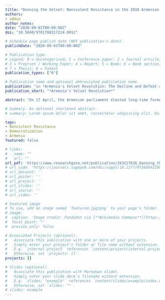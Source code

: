 ```yaml
---
title: "Donning the Velvet: Nonviolent Resistance in the 2018 Armenian Revolution"
authors:
- admin
author_notes:
date: "2020-09-01T00:00:00Z"
doi: "10.5040/9781788317214.0012"

# Schedule page publish date (NOT publication's date).
publishDate: "2020-09-01T00:00:00Z"

# Publication type.
# Legend: 0 = Uncategorized; 1 = Conference paper; 2 = Journal article;
# 3 = Preprint / Working Paper; 4 = Report; 5 = Book; 6 = Book section;
# 7 = Thesis; 8 = Patent
publication_types: ["6"]

# Publication name and optional abbreviated publication name.
publication: "in *Armenia's Velvet Revolution: The Decline and Defeat of Authoritarianism*, edited by Anna Ohanyan and Laurence Broers"
publication_short: "*Armenia's Velvet Revolution*"

abstract: "On 17 April, the Armenian parliament elected long-time former President Serzh Sargsyan as Armenia’s Prime Minister. Protests against his election had been small and sparsely attended. A lack of faith in Sargsyan’s political alternative and remembrance of a violent crackdown on protesters ten years previously when Sargsyan first came into office held the opposition in check. The prime minister seemed well-placed to continue his tight grip on Armenian politics indefinitely. Yet less than a week later Sargsyan was gone. A mere two weeks after that a majority of Sargsyan’s own party members voted opposition leader Nikol Pashinyan, thrust into the office on the wave of a ‘Velvet Revolution,’ into power as his replacement. In this chapter, I draw upon one of the revolution’s most distinctive features – nonviolent resistance as its primary tactical repertoire – to help explain its trajectory and long-term prospects. Nonviolent revolutions are almost always unexpected, even shocking. Even those who end up leading them rarely anticipate their trajectories. Yet by tracing the common threads from Republic Square in Yerevan through the Euromaidan in Kiev to Wenceslas Square in Prague and the fall of the Berlin Wall, a growing literature on nonviolent resistance can give insight into the causes and consequences of these transformative events. What can we learn about Armenia's Velvet Revolution from the growing literature on nonviolent resistance? I examine two topics: the factors that helped the revolution succeed and what we may expect in the future."

# Summary. An optional shortened abstract.
# summary: Lorem ipsum dolor sit amet, consectetur adipiscing elit. Duis posuere tellus ac convallis placerat. Proin tincidunt magna sed ex sollicitudin condimentum.

tags:
- Nonviolent Resistance
- Democratization
- Armenia
featured: false

# links:
# - name: ""
#   url: ""
url_pdf: 'https://www.researchgate.net/publication/343227636_Donning_the_Velvet_Non-violent_resistance_in_the_2018_Armenian_Revolution'
# url_code: 'https://journals.sagepub.com/doi/suppl/10.1177/0738894219855918/suppl_file/replication_files.rar'
# url_dataset: ''
# url_poster: ''
# url_project: ''
# url_slides: ''
# url_source: ''
# url_video: ''

# Featured image
# To use, add an image named `featured.jpg/png` to your page's folder. 
# image:
#  caption: 'Image credit: Pandukht via [**Wikimedia Commons**](https://commons.wikimedia.org/wiki/File:2018_Armenian_Revolution_08.05.2018_001.jpg)'
#  focal_point: ""
#  preview_only: false

# Associated Projects (optional).
#   Associate this publication with one or more of your projects.
#   Simply enter your project's folder or file name without extension.
#   E.g. `internal-project` references `content/project/internal-project/index.md`.
#   Otherwise, set `projects: []`.
projects: []

# Slides (optional).
#   Associate this publication with Markdown slides.
#   Simply enter your slide deck's filename without extension.
#   E.g. `slides: "example"` references `content/slides/example/index.md`.
#   Otherwise, set `slides: ""`.
# slides: example
---
```


